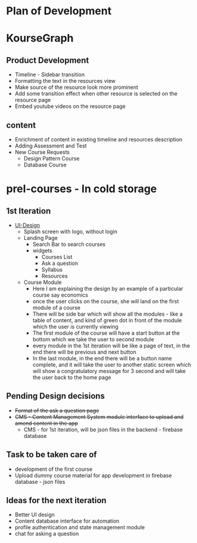 # Plan of Development

# KourseGraph

## Product Development
* Timeline - Sidebar transition
* Formatting the text in the resources view
* Make source of the resource look more prominent
* Add some transition effect when other resource is selected on the resource page
* Embed youtube videos on the resource page

## content
* Enrichment of content in existing timeline and resources description
* Adding Assessment and Test
* New Course Requests
	* Design Pattern Course
	* Database Course








# **prel-courses - In cold storage** 

## 1st Iteration
* [UI-Design](https://www.figma.com/file/oB2qSvWWPlBietJ1O2K5fh/app?node-id=0%3A1) 
	* Splash screen with logo, without login
	* Landing Page
		* Search Bar to search courses
		* widgets
			* Courses List
			* Ask a question
			* Syllabus
			* Resources
	* Course Module
		* Here I am explaining the design by an example of a particular course say economics
		* once the user clicks on the course, she will land on the first module of a course
		* There will be side bar which will show all the modules - like a table of content, and kind of green dot in front of the module which the user is currently viewing
		* The first module of the course will have a start button at the bottom which we take the user to second module
		* every module in the 1st iteration will be like a page of text, in the end there will be previous and next button
		* In the last module, in the end there will be a button name complete, and it will take the user to another static screen which will show a congratulatory message for 3 second and will take the user back to the home page


## Pending Design decisions
* <del>Format of the ask a question page</del>
* <del>CMS - Content Management System module interface to upload and amend content in the app</del>
	* CMS - for 1st iteration, will be json files in the backend - firebase database


## Task to be taken care of
* development of the first course	
* Upload dummy course material for app development in firebase database - json files

## Ideas for the next iteration
* Better UI design
* Content database interface for automation
* profile authentication and state management module
* chat for asking a question

